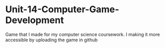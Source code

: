 # Unit-14-Computer-Game-Development
Game that I made for my computer science coursework. I making it more accessible by uploading the game in github
